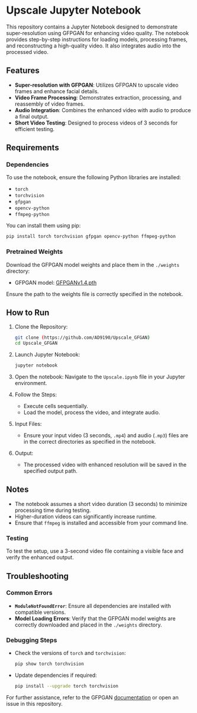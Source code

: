 # Upscale Jupyter Notebook

This repository contains a Jupyter Notebook designed to demonstrate super-resolution using GFPGAN for enhancing video quality. The notebook provides step-by-step instructions for loading models, processing frames, and reconstructing a high-quality video. It also integrates audio into the processed video.

## Features

- **Super-resolution with GFPGAN**: Utilizes GFPGAN to upscale video frames and enhance facial details.
- **Video Frame Processing**: Demonstrates extraction, processing, and reassembly of video frames.
- **Audio Integration**: Combines the enhanced video with audio to produce a final output.
- **Short Video Testing**: Designed to process videos of 3 seconds for efficient testing.

## Requirements

### Dependencies
To use the notebook, ensure the following Python libraries are installed:

- `torch`
- `torchvision`
- `gfpgan`
- `opencv-python`
- `ffmpeg-python`

You can install them using pip:
```bash
pip install torch torchvision gfpgan opencv-python ffmpeg-python
```

### Pretrained Weights
Download the GFPGAN model weights and place them in the `./weights` directory:

- GFPGAN model: [GFPGANv1.4.pth](https://github.com/TencentARC/GFPGAN/releases)

Ensure the path to the weights file is correctly specified in the notebook.

## How to Run

1. Clone the Repository:
   ```bash
   git clone (https://github.com/AD9190/Upscale_GFGAN)
   cd Upscale_GFGAN
   ```

2. Launch Jupyter Notebook:
   ```bash
   jupyter notebook
   ```

3. Open the notebook:
   Navigate to the `Upscale.ipynb` file in your Jupyter environment.

4. Follow the Steps:
   - Execute cells sequentially.
   - Load the model, process the video, and integrate audio.

5. Input Files:
   - Ensure your input video (3 seconds, `.mp4`) and audio (`.mp3`) files are in the correct directories as specified in the notebook.

6. Output:
   - The processed video with enhanced resolution will be saved in the specified output path.

## Notes
- The notebook assumes a short video duration (3 seconds) to minimize processing time during testing.
- Higher-duration videos can significantly increase runtime.
- Ensure that `ffmpeg` is installed and accessible from your command line.

### Testing
To test the setup, use a 3-second video file containing a visible face and verify the enhanced output.

## Troubleshooting

### Common Errors
- **`ModuleNotFoundError`**: Ensure all dependencies are installed with compatible versions.
- **Model Loading Errors**: Verify that the GFPGAN model weights are correctly downloaded and placed in the `./weights` directory.

### Debugging Steps
- Check the versions of `torch` and `torchvision`:
  ```bash
  pip show torch torchvision
  ```
- Update dependencies if required:
  ```bash
  pip install --upgrade torch torchvision
  ```

For further assistance, refer to the GFPGAN [documentation](https://github.com/TencentARC/GFPGAN) or open an issue in this repository.


